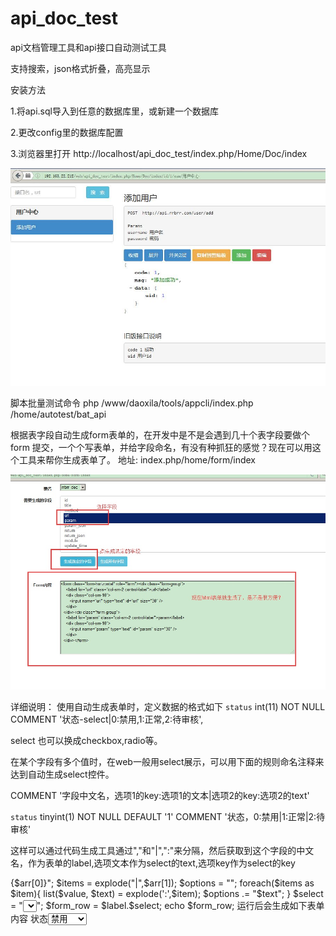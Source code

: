 # api_doc_test
api文档管理工具和api接口自动测试工具

支持搜索，json格式折叠，高亮显示


安装方法

1.将api.sql导入到任意的数据库里，或新建一个数据库

2.更改config里的数据库配置

3.浏览器里打开 http://localhost/api_doc_test/index.php/Home/Doc/index

![](https://github.com/caoygx/api_doc_test/blob/master/screenshot1.jpg)






脚本批量测试命令
php /www/daoxila/tools/appcli/index.php /home/autotest/bat_api




根据表字段自动生成form表单的，在开发中是不是会遇到几十个表字段要做个form 提交，一个个写表单，并给字段命名，有没有种抓狂的感觉？现在可以用这个工具来帮你生成表单了。
地址: index.php/home/form/index

![](https://github.com/caoygx/api_doc_test/blob/master/generate.jpg)



详细说明：
使用自动生成表单时，定义数据的格式如下
`status` int(11) NOT NULL   COMMENT '状态-select|0:禁用,1:正常,2:待审核',

select 也可以换成checkbox,radio等。



在某个字段有多个值时，在web一般用select展示，可以用下面的规则命名注释来达到自动生成select控件。
 

 COMMENT '字段中文名，选项1的key:选项1的文本|选项2的key:选项2的text' 

 
`status` tinyint(1) NOT NULL DEFAULT '1' COMMENT '状态，0:禁用|1:正常|2:待审核'
 

这样可以通过代码生成工具通过","和"|",":"来分隔，然后获取到这个字段的中文名，作为表单的label,选项文本作为select的text,选项key作为select的key
 
<?php
$id=$name='status';

$commnet = '状态,0:禁用|1:正常|2:待审核';

$arr = explode(",",$commnet);

$label = "<label>{$arr[0]}</label>";

$items = explode("|",$arr[1]);

$options = "";

foreach($items as $item){

list($value, $text) = explode(':',$item);

$options .= "$text";

}

$select = "<select id="$id" name="$name">$options

</select>";

$form_row = $label.$select;

echo $form_row; 




运行后会生成如下表单内容
<label>状态</label><select id="status" name="status">
<option value="0">禁用</option>
<option value="1">正常</option>
<option value="2">待审核</option>
</select>
 
 
 